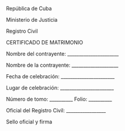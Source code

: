 República de Cuba

Ministerio de Justicia

Registro Civil

CERTIFICADO DE MATRIMONIO

Nombre del contrayente: ______________________

Nombre de la contrayente: ____________________

Fecha de celebración: _______________________

Lugar de celebración: _______________________

Número de tomo: __________ Folio: __________

Oficial del Registro Civil: _________________

Sello oficial y firma
